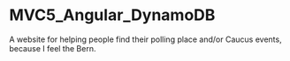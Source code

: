 # MVC5_Angular_DynamoDB
A website for helping people find their polling place and/or Caucus events, because I feel the Bern.
